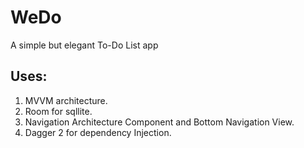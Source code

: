 # WeDo
A simple but elegant To-Do List app

## Uses:
1. MVVM architecture.
2. Room for sqllite.
3. Navigation Architecture Component and Bottom Navigation View.
4. Dagger 2 for dependency Injection.
